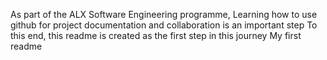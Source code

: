 As part of the ALX Software Engineering programme, 
Learning how to use github for project documentation and collaboration is an important step
To this end, this readme is created as the first step in this journey
My first readme
